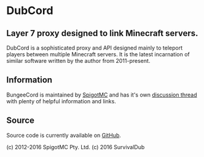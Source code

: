 DubCord
==========
Layer 7 proxy designed to link Minecraft servers.
--------------------------------------------------

DubCord is a sophisticated proxy and API designed mainly to teleport players between multiple Minecraft servers. It is the latest incarnation of similar software written by the author from 2011-present.

Information
-----------
BungeeCord is maintained by [SpigotMC](https://www.spigotmc.org/) and has it's own [discussion thread](https://www.spigotmc.org/go/bungeecord) with plenty of helpful information and links.

Source
------
Source code is currently available on [GitHub](https://www.spigotmc.org/go/bungeecord-git).

(c) 2012-2016 SpigotMC Pty. Ltd.
(c) 2016 SurvivalDub
